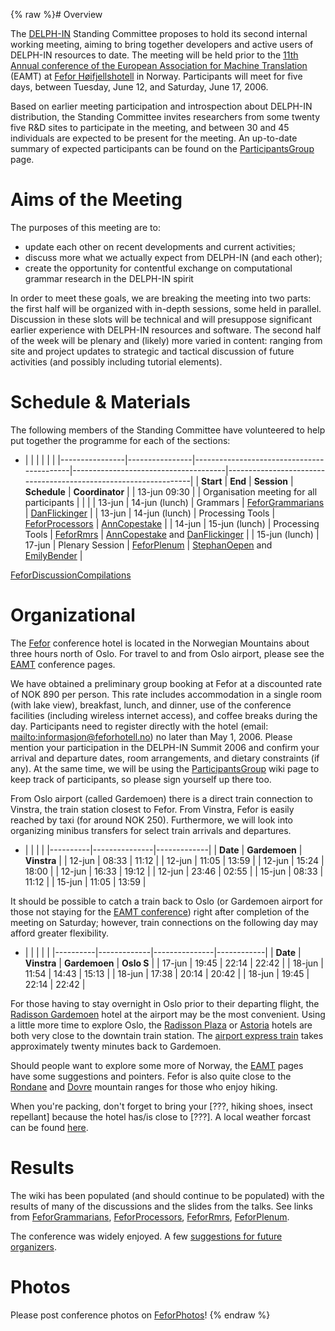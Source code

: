 {% raw %}# Overview

The [DELPH-IN](http://www.delph-in.net) Standing Committee proposes to
hold its second internal working meeting, aiming to bring together
developers and active users of DELPH-IN resources to date. The meeting
will be held prior to the [11th Annual conference of the European
Association for Machine Translation](http://eamt.emmtee.net/) (EAMT) at
[Fefor Høifjellshotell](http://www.fefor.no/) in Norway. Participants
will meet for five days, between Tuesday, June 12, and Saturday, June
17, 2006.

Based on earlier meeting participation and introspection about DELPH-IN
distribution, the Standing Committee invites researchers from some
twenty five R&D sites to participate in the meeting, and between 30 and
45 individuals are expected to be present for the meeting. An up-to-date
summary of expected participants can be found on the
[ParticipantsGroup](../ParticipantsGroup) page.

# Aims of the Meeting

The purposes of this meeting are to:

- update each other on recent developments and current activities;
- discuss more what we actually expect from DELPH-IN (and each other);
- create the opportunity for contentful exchange on computational
grammar research in the DELPH-IN spirit

In order to meet these goals, we are breaking the meeting into two
parts: the first half will be organized with in-depth sessions, some
held in parallel. Discussion in these slots will be technical and will
presuppose significant earlier experience with DELPH-IN resources and
software. The second half of the week will be plenary and (likely) more
varied in content: ranging from site and project updates to strategic
and tactical discussion of future activities (and possibly including
tutorial elements).

# Schedule & Materials

The following members of the Standing Committee have volunteered to help
put together the programme for each of the sections:

- |                |                |                                           |                                      |                                                                 |
|----------------|----------------|-------------------------------------------|--------------------------------------|-----------------------------------------------------------------|
| **Start**      | **End**        | **Session**                               | **Schedule**                         | **Coordinator**                                                 |
| 13-jun 09:30   |                | Organisation meeting for all participants |                                      |                                                                 |
| 13-jun         | 14-jun (lunch) | Grammars                                  | [FeforGrammarians](../FeforGrammarians) | [DanFlickinger](https://blog.inductorsoftware.com/docsproto/tools/DanFlickinger)                                  |
| 13-jun         | 14-jun (lunch) | Processing Tools                          | [FeforProcessors](../FeforProcessors)   | [AnnCopestake](https://blog.inductorsoftware.com/docsproto/tools/AnnCopestake)                                    |
| 14-jun         | 15-jun (lunch) | Processing Tools                          | [FeforRmrs](../FeforRmrs)               | [AnnCopestake](https://blog.inductorsoftware.com/docsproto/tools/AnnCopestake) and [DanFlickinger](https://blog.inductorsoftware.com/docsproto/tools/DanFlickinger) |
| 15-jun (lunch) | 17-jun         | Plenary Session                           | [FeforPlenum](../FeforPlenum)           | [StephanOepen](https://blog.inductorsoftware.com/docsproto/tools/StephanOepen) and [EmilyBender](https://blog.inductorsoftware.com/docsproto/tools/EmilyBender)     |

[FeforDiscussionCompilations](../FeforDiscussionCompilations)

# Organizational

The [Fefor](http://www.fefor.no/) conference hotel is located in the
Norwegian Mountains about three hours north of Oslo. For travel to and
from Oslo airport, please see the [EAMT](http://eamt.emmtee.net)
conference pages.

We have obtained a preliminary group booking at Fefor at a discounted
rate of NOK 890 per person. This rate includes accommodation in a single
room (with lake view), breakfast, lunch, and dinner, use of the
conference facilities (including wireless internet access), and coffee
breaks during the day. Participants need to register directly with the
hotel (email: <mailto:informasjon@feforhotell.no>) no later than May 1, 2006.
Please mention your participation in the DELPH-IN Summit 2006 and
confirm your arrival and departure dates, room arrangements, and dietary
constraints (if any). At the same time, we will be using the
[ParticipantsGroup](../ParticipantsGroup) wiki page to keep track of
participants, so please sign yourself up there too.

From Oslo airport (called Gardemoen) there is a direct train connection
to Vinstra, the train station closest to Fefor. From Vinstra, Fefor is
easily reached by taxi (for around NOK 250). Furthermore, we will look
into organizing minibus transfers for select train arrivals and
departures.

- |          |               |             |
|----------|---------------|-------------|
| **Date** | **Gardemoen** | **Vinstra** |
| 12-jun   | 08:33         | 11:12       |
| 12-jun   | 11:05         | 13:59       |
| 12-jun   | 15:24         | 18:00       |
| 12-jun   | 16:33         | 19:12       |
| 12-jun   | 23:46         | 02:55       |
| 15-jun   | 08:33         | 11:12       |
| 15-jun   | 11:05         | 13:59       |

It should be possible to catch a train back to Oslo (or Gardemoen
airport for those not staying for the [EAMT
conference](http://eamt.emmtee.net)) right after completion of the
meeting on Saturday; however, train connections on the following day may
afford greater flexibility.

- |          |             |               |            |
|----------|-------------|---------------|------------|
| **Date** | **Vinstra** | **Gardemoen** | **Oslo S** |
| 17-jun   | 19:45       | 22:14         | 22:42      |
| 18-jun   | 11:54       | 14:43         | 15:13      |
| 18-jun   | 17:38       | 20:14         | 20:42      |
| 18-jun   | 19:45       | 22:14         | 22:42      |

For those having to stay overnight in Oslo prior to their departing
flight, the [Radisson
Gardemoen](http://www.radissonsas.com/servlet/ContentServer?pagename=RadissonSAS/integration/hotelInfo&hotelCode=oslzr)
hotel at the airport may be the most convenient. Using a little more
time to explore Oslo, the [Radisson
Plaza](http://www.radissonsas.com/servlet/ContentServer?pagename=RadissonSAS/integration/hotelInfo&hotelCode=oslzh)
or [Astoria](http://www.thonhotels.no/astoria) hotels are both very
close to the downtain train station. The [airport express
train](http://www.flytoget.no) takes approximately twenty minutes back
to Gardemoen.

Should people want to explore some more of Norway, the
[EAMT](http://eamt.emmtee.net/index.php?page=5#fun) pages have some
suggestions and pointers. Fefor is also quite close to the
[Rondane](http://www.rondane.info/) and
[Dovre](http://en.wikipedia.org/wiki/Dovrefjell) mountain ranges for
those who enjoy hiking.

When you're packing, don't forget to bring your \[???, hiking shoes,
insect repellant\] because the hotel has/is close to \[???\]. A local
weather forcast can be found
[here](http://tux.aftenposten.no/weathersearch/weathersearch.do?name=feforvatnet&sok=limnor).

# Results

The wiki has been populated (and should continue to be populated) with
the results of many of the discussions and the slides from the talks.
See links from [FeforGrammarians](../FeforGrammarians),
[FeforProcessors](../FeforProcessors), [FeforRmrs](../FeforRmrs),
[FeforPlenum](../FeforPlenum).

The conference was widely enjoyed. A few [suggestions for future
organizers](../FeforSuggestions).

# Photos

Please post conference photos on [FeforPhotos](../FeforPhotos)!
{% endraw %}